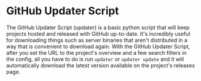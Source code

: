 # GitHub Updater Script
The GitHub Updater Script (updater) is a basic python script that will keep projects hosted and released with GitHub up-to-date. It's incredibly useful for downloading things such as server binaries that aren't distributed in a way that is convenient to download again. With the GitHub Updater Script, after you set the URL to the project's overview and a few search filters in the config, all you have to do is run `updater` or `updater update` and it will automatically download the latest version available on the project's releases page.
